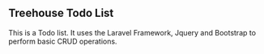 ## Treehouse Todo List


This is a Todo list.
It uses the Laravel Framework, Jquery and Bootstrap to perform basic CRUD operations.